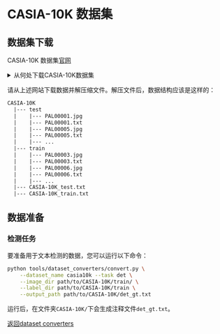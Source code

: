 # CASIA-10K 数据集

## 数据集下载
CASIA-10K 数据集[官网](http://www.nlpr.ia.ac.cn/pal/CASIA10K.html)

<details>
    <summary>从何处下载CASIA-10K数据集</summary>

[下载地址](http://www.nlpr.ia.ac.cn/pal/CASIA10K.html)

</details>

请从上述网站下载数据并解压缩文件。解压文件后，数据结构应该是这样的：

```txt
CASIA-10K
  |--- test
  |    |--- PAL00001.jpg
  |    |--- PAL00001.txt
  |    |--- PAL00005.jpg
  |    |--- PAL00005.txt
  |    |--- ...
  |--- train
  |    |--- PAL00003.jpg
  |    |--- PAL00003.txt
  |    |--- PAL00006.jpg
  |    |--- PAL00006.txt
  |    |--- ...
  |--- CASIA-10K_test.txt
  |--- CASIA-10K_train.txt
```

## 数据准备

### 检测任务

要准备用于文本检测的数据，您可以运行以下命令：

```bash
python tools/dataset_converters/convert.py \
    --dataset_name casia10k --task det \
    --image_dir path/to/CASIA-10K/train/ \
    --label_dir path/to/CASIA-10K/train \
    --output_path path/to/CASIA-10K/det_gt.txt
```

运行后，在文件夹`CASIA-10K/`下会生成注释文件`det_gt.txt`。

[返回dataset converters](converters.md)
